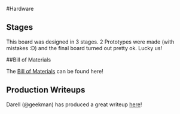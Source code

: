 #Hardware

## Stages

This board was designed in 3 stages. 2 Prototypes were made (with mistakes :D) and the final board turned out pretty ok. Lucky us!

##Bill of Materials

The [Bill of Materials](https://docs.google.com/spreadsheets/d/1qAbk1U9EDFSMrGZ68tAHjeOSaGbgNGMX1J6-07fJV7c/edit?usp=sharing) can be found here!

## Production Writeups

Darell (@geekman) has produced a great writeup [here](http://irq5.io/2016/06/22/designing-the-x-ctf-2016-badge/)!
